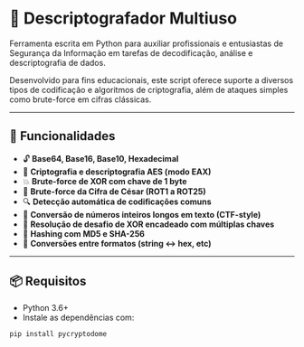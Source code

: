 # 🔐 Descriptografador Multiuso

Ferramenta escrita em Python para auxiliar profissionais e entusiastas de Segurança da Informação em tarefas de decodificação, análise e descriptografia de dados.

Desenvolvido para fins educacionais, este script oferece suporte a diversos tipos de codificação e algoritmos de criptografia, além de ataques simples como brute-force em cifras clássicas.

---

## 🧠 Funcionalidades

- 🔓 **Base64, Base16, Base10, Hexadecimal**
- 🧮 **Criptografia e descriptografia AES (modo EAX)**
- 💥 **Brute-force de XOR com chave de 1 byte**
- 🔁 **Brute-force da Cifra de César (ROT1 a ROT25)**
- 🔍 **Detecção automática de codificações comuns**
- 🧮 **Conversão de números inteiros longos em texto (CTF-style)**
- 🧩 **Resolução de desafio de XOR encadeado com múltiplas chaves**
- 🔑 **Hashing com MD5 e SHA-256**
- 📎 **Conversões entre formatos (string ↔ hex, etc)**

---

## 📦 Requisitos

- Python 3.6+
- Instale as dependências com:

```bash
pip install pycryptodome

